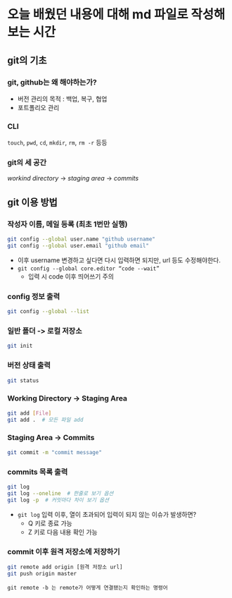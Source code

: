 # 오늘 배웠던 내용에 대해 md 파일로 작성해보는 시간

## git의 기초

### git, github는 왜 해야하는가?

- 버전 관리의 목적 : 백업, 복구, 협업
- 포트폴리오 관리

### CLI

`touch`, `pwd`, `cd`, `mkdir`, `rm`, `rm -r` 등등

### git의 세 공간

*workind directory* -> *staging area* -> *commits*

## git 이용 방법

### 작성자 이름, 메일 등록 (최초 1번만 실행)

```bash
git config --global user.name "github username"
git config --global user.email "github email"
```
- 이후 username 변경하고 싶다면 다시 입력하면 되지만, url 등도 수정해야한다.
- `git config --global core.editor “code --wait”`
    - 입력 시 code 이후 띄어쓰기 주의


### config 정보 출력

```bash
git config --global --list
```

### 일반 폴더 -> 로컬 저장소

```bash
git init
```

### 버전 상태 출력

```bash
git status
```

### Working Directory -> Staging Area

```bash
git add [File]
git add .  # 모든 파일 add
```

### Staging Area -> Commits

```bash
git commit -m "commit message"
```

### commits 목록 출력

```bash
git log
git log --oneline  # 한줄로 보기 옵션
git log -p  # 커밋마다 차이 보기 옵션
```
- `git log` 입력 이후, 열이 초과되어 입력이 되지 않는 이슈가 발생하면? 
    - Q 키로 종료 가능
    - Z 키로 다음 내용 확인 가능

### commit 이후 원격 저장소에 저장하기
```bash
git remote add origin [원격 저장소 url]
git push origin master
```
```git remote -b 는 remote가 어떻게 연결됐는지 확인하는 명령어 ```
